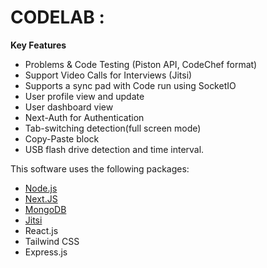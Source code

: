 # CODELAB :

**Key Features**

- Problems & Code Testing (Piston API, CodeChef format)
- Support Video Calls for Interviews (Jitsi)
- Supports a sync pad with Code run using SocketIO
- User profile view and update
- User dashboard view
- Next-Auth for Authentication
- Tab-switching detection(full screen mode)
- Copy-Paste block
- USB flash drive detection and time interval.

This software uses the following packages:

- [Node.js](https://nodejs.org/)
- [Next.JS](https://github.com/vercel/next.js/)
- [MongoDB](https://www.mongodb.com/)
- [Jitsi](https://github.com/jitsi/jitsi)
- React.js
- Tailwind CSS
- Express.js